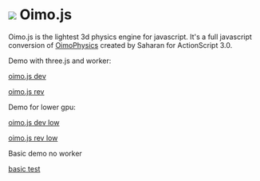 <img src="http://lo-th.github.io/Oimo.js/images/logo64.png"/>  Oimo.js 
=========

Oimo.js is the lightest 3d physics engine for javascript.
It's a full javascript conversion of [OimoPhysics](https://github.com/saharan/OimoPhysics) created by Saharan for ActionScript 3.0.<br>


Demo with three.js and worker:

[oimo.js dev](http://lo-th.github.io/Oimo.js/index.html)

[oimo.js rev](http://lo-th.github.io/Oimo.js/index_rev.html)

Demo for lower gpu:

[oimo.js dev low](http://lo-th.github.io/Oimo.js/index_low.html)

[oimo.js rev low](http://lo-th.github.io/Oimo.js/index_rev_low.html)


Basic demo no worker

[basic test](http://lo-th.github.io/Oimo.js/test_basic.html)
